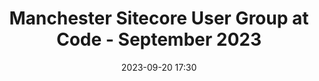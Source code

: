 ---
templateKey: 'event-page'
eventId: 4B2C8619-B9A6-40D0-9209-61659CEE76F3
title: Manchester Sitecore User Group at Code - September 2023
sup: "Join us for the 3rd UK Sitecore Technical User Group meetup of 2023, along with food and drinks.
Kindly hosted at Code Computer Love's Brand new WPP Campus office near Spinningfields. There will be talks from experts from the Sitecore community as well as time to catch up with contacts and make new connections."
intro: "<p><strong>Join us for the 3rd UK Sitecore Technical User Group meetup of 2023.</strong></p>
<p>Kindly hosted by <a href='https://www.codecomputerlove.com/contact' target='_blank'>Code Computer Love's Brand new WPP Campus office</a> near Spinningfields. There will be talks from experts from the Sitecore community as well as time to catch up with contacts and make new connections.</p>
<p>Please sign in and RSVP at the bottom of this page, so we can keep track of numbers for food and drinks.
<p>We look forward to seeing you all there!</p>"
date: 2023-09-20 17:30
dateConfirmed: true
image: ../../../../img/code-sep-event.jpg
showOnlineRsvp: false
talksTbc: true
sponsors: Code Computer Love
venue:
  name: Code Computer Love
  address: WPP Campus, 1 New Quay Street, Manchester, M3 4BN
  position:
  details: ""
agenda:
  - agenda-item:
    time: "17:30"
    value: Arrival and networking
  - talk:
    time: "18:00"
    who: "Peter Clisby - Sitecore Architect at SoftServe "
    intro: "Talk 1 - XM Cloud Components Using Another CMS as Datasource"
    description: "An overview of how XM Cloud Components can use most other platforms as a datasource for components, even another CMS. It will also briefly review the overall landscape of Hybrid vs Pure Headless CMS offerings, FaaS, DXO, DXC, integration tools like Sitecore Connect, and hosting composition options such as Gatsby Plugins."
  - agenda-item:
    time: "18:40"
    value: Talk 2 - TBD
  - talk:
    time: "19:20"
    who: "Dominic Hurst - Senior Consultant at Infinity Works"
    intro: "Talk 3 - XM Cloud from an SME/BA perspective"
    description: "TBC"
  - agenda-item:
    time: "20:00"
    value: Close
meta:
  metaTitle: Manchester Sitecore User Group at Code - September 2023
  metaDescription: Join us for the 3rd Sitecore Technical User Group meetup of 2023 hosted by Code Computer Love
  metaKeywords: sitecore, user group, Manchester, Code
---